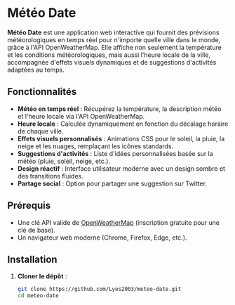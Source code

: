# Météo Date

**Météo Date** est une application web interactive qui fournit des prévisions météorologiques en temps réel pour n'importe quelle ville dans le monde, grâce à l'API OpenWeatherMap. Elle affiche non seulement la température et les conditions météorologiques, mais aussi l'heure locale de la ville, accompagnée d'effets visuels dynamiques et de suggestions d'activités adaptées au temps.

## Fonctionnalités

- **Météo en temps réel** : Récupérez la température, la description météo et l'heure locale via l'API OpenWeatherMap.
- **Heure locale** : Calculée dynamiquement en fonction du décalage horaire de chaque ville.
- **Effets visuels personnalisés** : Animations CSS pour le soleil, la pluie, la neige et les nuages, remplaçant les icônes standards.
- **Suggestions d'activités** : Liste d'idées personnalisées basée sur la météo (pluie, soleil, neige, etc.).
- **Design réactif** : Interface utilisateur moderne avec un design sombre et des transitions fluides.
- **Partage social** : Option pour partager une suggestion sur Twitter.

## Prérequis

- Une clé API valide de [OpenWeatherMap](https://openweathermap.org/api) (inscription gratuite pour une clé de base).
- Un navigateur web moderne (Chrome, Firefox, Edge, etc.).

## Installation

1. **Cloner le dépôt** :
   ```bash
   git clone https://github.com/Lyes2003/meteo-date.git
   cd meteo-date
